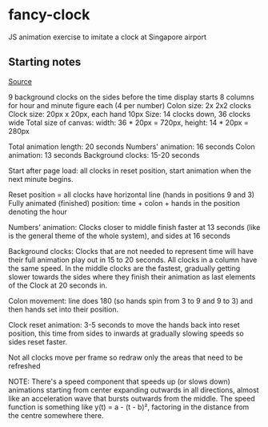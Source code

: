 # fancy-clock
JS animation exercise to imitate a clock at Singapore airport

## Starting notes

[Source](https://www.youtube.com/watch?v=pVIjvfAJgjI)

9 background clocks on the sides before the time display starts
8 columns for hour and minute figure each (4 per number)
Colon size: 2x 2x2 clocks
Clock size: 20px x 20px, each hand 10px
Size: 14 clocks down, 36 clocks wide
Total size of canvas: width: 36 * 20px = 720px, height: 14 * 20px = 280px


Total animation length: 20 seconds
Numbers' animation: 16 seconds
Colon animation: 13 seconds
Background clocks: 15-20 seconds

Start after page load: all clocks in reset position, start animation when the next minute begins.

Reset position = all clocks have horizontal line (hands in positions 9 and 3)
Fully animated (finished) position: time + colon + hands in the position denoting the hour

Numbers' animation:
Clocks closer to middle finish faster at 13 seconds (like is the general theme of the whole system), and sides at 16 seconds

Background clocks:
Clocks that are not needed to represent time will have their full animation play out in 15 to 20 seconds. All clocks in a column have the same speed. In the
middle clocks are the fastest, gradually getting slower towards the sides where they finish their animation as last elements of the Clock at 20 seconds in.

Colon movement: line does 180 (so hands spin from 3 to 9 and 9 to 3) and then hands set into their position.

Clock reset animation: 3-5 seconds to move the hands back into reset position, this time from sides to inwards at gradually slowing speeds so sides reset
faster.

Not all clocks move per frame so redraw only the areas that need to be refreshed

NOTE: There's a speed component that speeds up (or slows down) animations starting from center expanding outwards in all directions, almost like an acceleration
wave that bursts outwards from the middle. The speed function is something like y(t) = a - (t - b)², factoring in the distance from the centre somewhere there.
